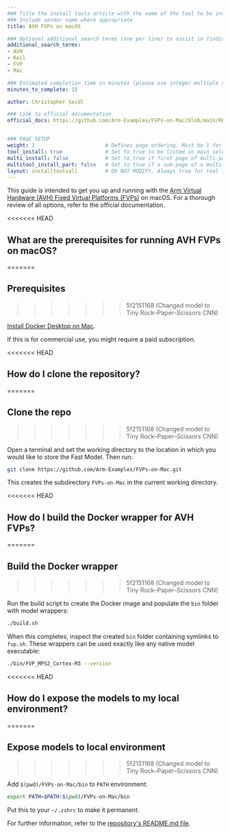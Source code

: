 ```yaml
---
### Title the install tools article with the name of the tool to be installed
### Include vendor name where appropriate
title: AVH FVPs on macOS

### Optional additional search terms (one per line) to assist in finding the article
additional_search_terms:
- AVH
- Keil
- FVP
- Mac

### Estimated completion time in minutes (please use integer multiple of 5)
minutes_to_complete: 15

author: Christopher Seidl

### Link to official documentation
official_docs: https://github.com/Arm-Examples/FVPs-on-Mac/blob/main/README.md


### PAGE SETUP
weight: 1                       # Defines page ordering. Must be 1 for first (or only) page.
tool_install: true              # Set to true to be listed in main selection page, else false
multi_install: false            # Set to true if first page of multi-page article, else false
multitool_install_part: false   # Set to true if a sub-page of a multi-page article, else false
layout: installtoolsall         # DO NOT MODIFY. Always true for tool install articles
---
```

This guide is intended to get you up and running with the [Arm Virtual Hardware (AVH) Fixed Virtual Platforms (FVPs)](https://www.arm.com/products/development-tools/simulation/virtual-hardware) on macOS. For a thorough review of all options, refer to the official documentation.

<<<<<<< HEAD
## What are the prerequisites for running AVH FVPs on macOS?
=======
## Prerequisites
>>>>>>> 5f2151168 (Changed model to Tiny Rock–Paper–Scissors CNN)

[Install Docker Desktop on Mac](https://docs.docker.com/desktop/install/mac-install/).

If this is for commercial use, you might require a paid subscription.

<<<<<<< HEAD
## How do I clone the repository?
=======
## Clone the repo
>>>>>>> 5f2151168 (Changed model to Tiny Rock–Paper–Scissors CNN)

Open a terminal and set the working directory to the location in which you would like to store the Fast Model. Then run:

```sh
git clone https://github.com/Arm-Examples/FVPs-on-Mac.git
```

This creates the subdirectory `FVPs-on-Mac` in the current working directory.

<<<<<<< HEAD
## How do I build the Docker wrapper for AVH FVPs?
=======
## Build the Docker wrapper
>>>>>>> 5f2151168 (Changed model to Tiny Rock–Paper–Scissors CNN)

Run the build script to create the Docker image and populate the `bin` folder with model wrappers:

```sh
./build.sh
```


When this completes, inspect the created `bin` folder containing symlinks to `fvp.sh`.
These wrappers can be used exactly like any native model executable:

```sh
./bin/FVP_MPS2_Cortex-M3 --version
```

<<<<<<< HEAD
## How do I expose the models to my local environment?
=======
## Expose models to local environment
>>>>>>> 5f2151168 (Changed model to Tiny Rock–Paper–Scissors CNN)

Add `$(pwd)/FVPs-on-Mac/bin` to `PATH` environment:

```sh
export PATH=$PATH:$(pwd)/FVPs-on-Mac/bin
```

Put this to your `~/.zshrc` to make it permanent.

For further information, refer to the [repository's README.md file](https://github.com/Arm-Examples/FVPs-on-Mac).
